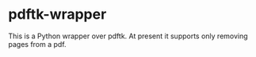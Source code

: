 # pdftk-wrapper

This is a Python wrapper over pdftk.  At present it supports only removing
pages from a pdf.
